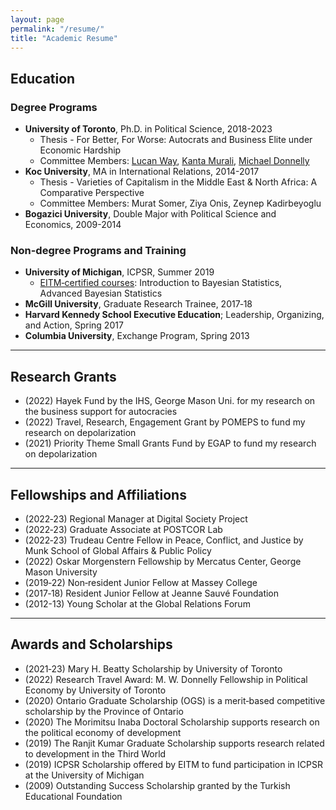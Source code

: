 ```yaml
---
layout: page
permalink: "/resume/"
title: "Academic Resume"
---
```


## Education

### Degree Programs

- <b>University of Toronto</b>, Ph.D. in Political Science, 2018-2023
  - Thesis - For Better, For Worse: Autocrats and Business Elite under Economic Hardship
  - Committee Members: [Lucan Way](https://munkschool.utoronto.ca/profile/way-lucan/), [Kanta Murali](https://munkschool.utoronto.ca/profile/murali-kanta/), [Michael Donnelly](https://www.michaeljdonnelly.net/)
- <b>Koc University</b>, MA in International Relations, 2014-2017
  - Thesis - Varieties of Capitalism in the Middle East & North Africa: A Comparative Perspective
  - Committee Members: Murat Somer, Ziya Onis, Zeynep Kadirbeyoglu
- <b>Bogazici University</b>, Double Major with Political Science and Economics, 2009-2014

### Non-degree Programs and Training

- <b>University of Michigan</b>, ICPSR, Summer 2019
  - [EITM‑certified courses](https://eitminstitute.org/): Introduction to Bayesian Statistics, Advanced Bayesian Statistics
- <b>McGill University</b>, Graduate Research Trainee, 2017‑18
- <b>Harvard Kennedy School Executive Education</b>; Leadership, Organizing, and Action, Spring 2017
- <b>Columbia University</b>, Exchange Program, Spring 2013

-------------------

## Research Grants

- (2022) Hayek Fund by the IHS, George Mason Uni. for my research on the business support for autocracies
- (2022) Travel, Research, Engagement Grant by POMEPS to fund my research on depolarization
- (2021) Priority Theme Small Grants Fund by EGAP to fund my research on depolarization

-------------------

## Fellowships and Affiliations
- (2022‑23) Regional Manager at Digital Society Project
- (2022‑23) Graduate Associate at POSTCOR Lab
- (2022‑23) Trudeau Centre Fellow in Peace, Conflict, and Justice by Munk School of Global Affairs & Public Policy
- (2022) Oskar Morgenstern Fellowship by Mercatus Center, George Mason University
- (2019‑22) Non‑resident Junior Fellow at Massey College
- (2017‑18) Resident Junior Fellow at Jeanne Sauvé Foundation
- (2012-13) Young Scholar at the Global Relations Forum

-------------------

## Awards and Scholarships
- (2021‑23) Mary H. Beatty Scholarship by University of Toronto
- (2022) Research Travel Award: M. W. Donnelly Fellowship in Political Economy by University of Toronto
- (2020) Ontario Graduate Scholarship (OGS) is a merit‑based competitive scholarship by the Province of Ontario
- (2020) The Morimitsu Inaba Doctoral Scholarship supports research on the political economy of development
- (2019) The Ranjit Kumar Graduate Scholarship supports research related to development in the Third World
- (2019) ICPSR Scholarship offered by EITM to fund participation in ICPSR at the University of Michigan
- (2009) Outstanding Success Scholarship granted by the Turkish Educational Foundation
